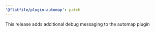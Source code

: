 ```yaml
---
'@flatfile/plugin-automap': patch
---
```


This release adds additional debug messaging to the automap plugin
